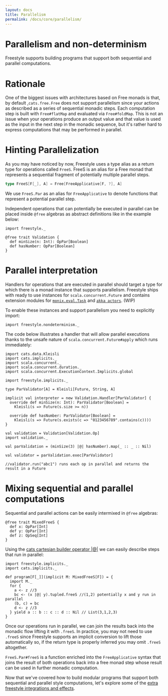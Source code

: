 ```yaml
---
layout: docs
title: Parallelism
permalink: /docs/core/parallelism/
---
```


# Parallelism and non-determinism

Freestyle supports building programs that support both sequential and parallel computations.

# Rationale

One of the biggest issues with architectures based on Free monads is that, by default ,`cats.free.Free` does not support parallelism since your actions as described as a series of sequential monadic steps. Each computation step is built with `Free#flatMap` and evaluated via `Free#foldMap`.
This is not an issue when your operations produce an output value and that value is used as the input in the next step in the monadic sequence, but it's rather hard to express computations that may be performed in parallel.

# Hinting Parallelization

As you may have noticed by now, Freestyle uses a type alias as a return type for operations called `FreeS`.
FreeS is an alias for a Free monad that represents a sequential fragment of potentially multiple parallel steps.

```scala
type FreeS[F[_], A] = Free[FreeApplicative[F, ?], A]
```

We use `FreeS.Par` as an alias for `FreeApplicative` to denote functions that represent a potential parallel step.

Independent operations that can potentially be executed in parallel can be placed inside `@free` algebras as abstract definitions like in the example below:

```tut:book
import freestyle._

@free trait Validation {
  def minSize(n: Int): OpPar[Boolean]
  def hasNumber: OpPar[Boolean]
}
```

# Parallel interpretation

Handlers for operations that are executed in parallel should target a type for which there is a monad instance that supports parallelism.
Freestyle ships with ready to use instances for `scala.concurrent.Future` and contains extension modules for [`monix.eval.Task`](https://monix.io/docs/2x/eval/task.html) and [`akka actors`](http://akka.io/). (WIP)

To enable these instances and support parallelism you need to explicitly import:

```tut:book
import freestyle.nondeterminism._
```

The code below illustrates a handler that will allow parallel executions thanks to the unsafe nature of `scala.concurrent.Future#apply` which runs immediately:

```tut:book
import cats.data.Kleisli
import cats.implicits._
import scala.concurrent._
import scala.concurrent.duration._
import scala.concurrent.ExecutionContext.Implicits.global

import freestyle.implicits._

type ParValidator[A] = Kleisli[Future, String, A]

implicit val interpreter = new Validation.Handler[ParValidator] {
  override def minSize(n: Int): ParValidator[Boolean] =
    Kleisli(s => Future(s.size >= n))

  override def hasNumber: ParValidator[Boolean] =
    Kleisli(s => Future(s.exists(c => "0123456789".contains(c))))
}

val validation = Validation[Validation.Op]
import validation._

val parValidation = (minSize(3) |@| hasNumber).map(_ :: _ :: Nil)

val validator = parValidation.exec[ParValidator]

//validator.run("abc1") runs each op in parallel and returns the result in a Future
```

# Mixing sequential and parallel computations

Sequential and parallel actions can be easily intermixed in `@free` algebras:

```tut:book
@free trait MixedFreeS {
  def x: OpPar[Int]
  def y: OpPar[Int]
  def z: OpSeq[Int]
}
```

Using the [cats cartesian builder operator \|@\|](http://eed3si9n.com/herding-cats/Cartesian.html#The+Applicative+Style) we can easily describe steps that run in parallel:

```tut:book
import freestyle.implicits._
import cats.implicits._

def program[F[_]](implicit M: MixedFreeS[F]) = {
  import M._
  for {
    a <- z //3
    bc <- (x |@| y).tupled.freeS //(1,2) potentially x and y run in parallel
	(b, c) = bc
	d <- z //3
  } yield a :: b :: c :: d :: Nil // List(3,1,2,3)
}
```

Once our operations run in parallel, we can join the results back into the monadic flow lifting it with `.freeS`.
In practice, you may not need to use `.freeS` since Freestyle supports an implicit conversion to lift those automatically so, if the return type is properly inferred you may omit `.freeS` altogether.

`FreeS.Par#freeS` is a function enriched into the `FreeApplicative` syntax that joins the result of both operations back
into a free monad step whose result can be used in further monadic computation.

Now that we've covered how to build modular programs that support both sequential and parallel style computations, let's explore some of the [extra freestyle integrations and effects](../../effects).
